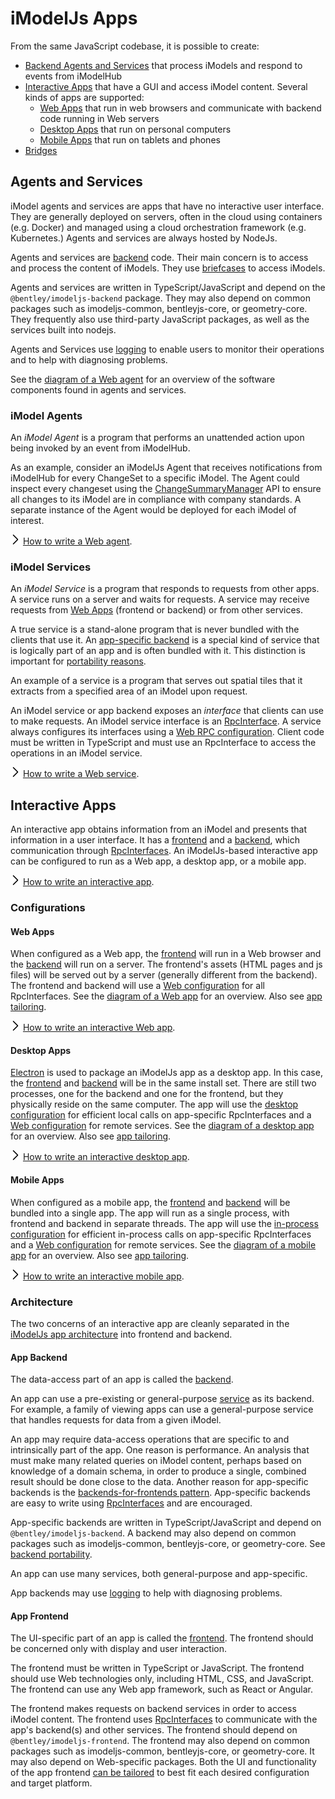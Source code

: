 # iModelJs Apps

From the same JavaScript codebase, it is possible to create:

* [Backend Agents and Services](#agents-and-services) that process iModels and respond to events from iModelHub
* [Interactive Apps](#interactive-apps) that have a GUI and access iModel content. Several kinds of apps are supported:
  * [Web Apps](#web-apps) that run in web browsers and communicate with backend code running in Web servers
  * [Desktop Apps](#desktop-apps) that run on personal computers
  * [Mobile Apps](#mobile-apps) that run on tablets and phones
* [Bridges](../overview/WriteABridge.md)

## Agents and Services

iModel agents and services are apps that have no interactive user interface. They are generally deployed on servers, often in the cloud using containers (e.g. Docker) and managed using a cloud orchestration framework (e.g. Kubernetes.) Agents and services are always hosted by NodeJs.

Agents and services are [backend](../learning/Glossary.md#Backend) code. Their main concern is to access and process the content of iModels. They use [briefcases](../learning/Glossary.md#Briefcase) to access iModels.

Agents and services are written in TypeScript/JavaScript and depend on the `@bentley/imodeljs-backend` package. They may also depend on common packages such as imodeljs-common, bentleyjs-core, or geometry-core. They frequently also use third-party JavaScript packages, as well as the services built into nodejs.

Agents and Services use [logging](../learning/common/Logging.md) to enable users to monitor their operations and to help with diagnosing problems.

See the [diagram of a Web agent](./SoftwareArchitecture.md#web) for an overview of the software components found in agents and services.

### iModel Agents

An *iModel Agent* is a program that performs an unattended action upon being invoked by an event from iModelHub.

As an example, consider an iModelJs Agent that receives notifications from iModelHub for every ChangeSet to a specific iModel. The Agent could inspect every changeset using the [ChangeSummaryManager]($backend) API to ensure all changes to its iModel are in compliance with company standards. A separate instance of the Agent would be deployed for each iModel of interest.

![>](./next.png) [How to write a Web agent](../learning/WriteAWebAgent.md).

### iModel Services

An *iModel Service* is a program that responds to requests from other apps. A service runs on a server and waits for requests. A service may receive requests from [Web Apps](#web-apps) (frontend or backend) or from other services.

A true service is a stand-alone program that is never bundled with the clients that use it. An [app-specific backend](#app-backend) is a special kind of service that is logically part of an app and is often bundled with it. This distinction is important for [portability reasons](../learning/Portability.md#backend-portability).

An example of a service is a program that serves out spatial tiles that it extracts from a specified area of an iModel upon request.

An iModel service or app backend exposes an *interface* that clients can use to make requests. An iModel service interface is an [RpcInterface](./RpcInterface.md). A service always configures its interfaces using a [Web RPC configuration](./RpcInterface.md#web-rpc-configuration). Client code must be written in TypeScript and must use an RpcInterface to access the operations in an iModel service.

![>](./next.png) [How to write a Web service](../learning/WriteAWebService.md).

## Interactive Apps

An interactive app obtains information from an iModel and presents that information in a user interface. It has a [frontend](#app-frontend) and a [backend](#app-backend), which communication through [RpcInterfaces](./RpcInterface.md). An iModelJs-based interactive app can be configured to run as a Web app, a desktop app, or a mobile app.

![>](./next.png) [How to write an interactive app](../learning/WriteAnInteractiveApp.md).

### Configurations

#### Web Apps

When configured as a Web app, the [frontend](#app-frontend) will run in a Web browser and the [backend](#app-backend) will run on a server. The frontend's assets (HTML pages and js files) will be served out by a server (generally different from the backend). The frontend and backend will use a [Web configuration](./RpcInterface.md#web-rpc-configuration) for all RpcInterfaces. See the [diagram of a Web app](./SoftwareArchitecture.md#web) for an overview. Also see [app tailoring](./AppTailoring.md).

![>](./next.png) [How to write an interactive Web app](../learning/WriteAnInteractiveWebApp.md).

#### Desktop Apps

[Electron](https://electronjs.org/) is used to package an iModelJs app as a desktop app. In this case, the [frontend](#app-frontend) and [backend](#app-backend) will be in the same install set. There are still two processes, one for the backend and one for the frontend, but they physically reside on the same computer. The app will use the [desktop configuration](./RpcInterface.md#desktop-rpc-configuration) for efficient local calls on app-specific RpcInterfaces and a [Web configuration](./RpcInterface.md#web-rpc-configuration) for remote services. See the [diagram of a desktop app](./SoftwareArchitecture.md#desktop) for an overview. Also see [app tailoring](./AppTailoring.md).

![>](./next.png) [How to write an interactive desktop app](../learning/WriteAnInteractiveDesktopApp.md).

#### Mobile Apps

When configured as a mobile app, the [frontend](#app-frontend) and [backend](#app-backend) will be bundled into a single app. The app will run as a single process, with frontend and backend in separate threads. The app will use the [in-process configuration](./RpcInterface.md#in-process-rpc-configuration) for efficient in-process calls on app-specific RpcInterfaces and a [Web configuration](./RpcInterface.md#web-rpc-configuration) for remote services. See the [diagram of a mobile app](./SoftwareArchitecture.md#mobile) for an overview. Also see [app tailoring](./AppTailoring.md).

![>](./next.png) [How to write an interactive mobile app](../learning/WriteAnInteractiveMobileApp.md).

### Architecture

The two concerns of an interactive app are cleanly separated in the [iModelJs app architecture](./SoftwareArchitecture.md) into frontend and backend.

#### App Backend

The data-access part of an app is called the [backend](https://en.wikipedia.org/wiki/Front_and_back_ends).

An app can use a pre-existing or general-purpose [service](#imodel-services) as its backend. For example, a family of viewing apps can use a general-purpose service that handles requests for data from a given iModel.

An app may require data-access operations that are specific to and intrinsically part of the app. One reason is performance. An analysis that must make many related queries on iModel content, perhaps based on knowledge of a domain schema, in order to produce a single, combined result should be done close to the data. Another reason for app-specific backends is the [backends-for-frontends pattern](./AppTailoring.md#backends-for-frontends). App-specific backends are easy to write using [RpcInterfaces](./RpcInterface.md) and are encouraged.

App-specific backends are written in TypeScript/JavaScript and depend on `@bentley/imodeljs-backend`. A backend may also depend on common packages such as imodeljs-common, bentleyjs-core, or geometry-core. See [backend portability](../learning/Portability.md#backend-portability).

An app can use many services, both general-purpose and app-specific.

App backends may use [logging](../learning/common/Logging.md) to help with diagnosing problems.

#### App Frontend

The UI-specific part of an app is called the [frontend](https://en.wikipedia.org/wiki/Front_and_back_ends). The frontend should be concerned only with display and user interaction.

The frontend must be written in TypeScript or JavaScript. The frontend should use Web technologies only, including HTML, CSS, and JavaScript. The frontend can use any Web app framework, such as React or Angular.

The frontend makes requests on backend services in order to access iModel content. The frontend uses [RpcInterfaces](./RpcInterface.md) to communicate with the app's backend(s) and other services. The frontend should depend on `@bentley/imodeljs-frontend`. The frontend may also depend on common packages such as imodeljs-common, bentleyjs-core, or geometry-core. It may also depend on Web-specific packages. Both the UI and functionality of the app frontend [can be tailored](./AppTailoring.md) to best fit each desired configuration and target platform.
